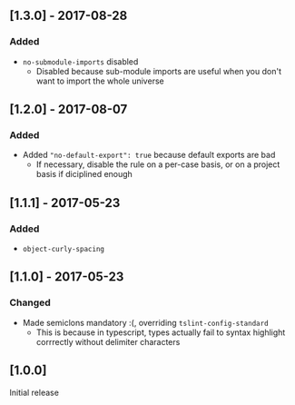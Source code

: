 
## [1.3.0] - 2017-08-28

### Added
- `no-submodule-imports` disabled
  - Disabled because sub-module imports are useful when you don't want to import the whole universe

## [1.2.0] - 2017-08-07 

### Added
- Added `"no-default-export": true` because default exports are bad
  - If necessary, disable the rule on a per-case basis, or on a project basis if diciplined enough

## [1.1.1] - 2017-05-23

### Added
- `object-curly-spacing`

## [1.1.0] - 2017-05-23

### Changed
- Made semiclons mandatory :(, overriding `tslint-config-standard`
  - This is because in typescript, types actually fail to syntax highlight corrrectly without delimiter characters

## [1.0.0]

Initial release